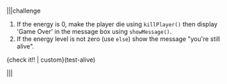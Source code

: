 
|||challenge

1. If the energy is 0, make the player die using `killPlayer()` then display 'Game Over' in the message box using `showMessage()`.
1. If the energy level is not zero (use `else`) show the message "you're still alive".

{check it!! | custom}(test-alive)

|||

